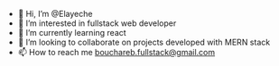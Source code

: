 - 👋 Hi, I’m @Elayeche
- 👀 I’m interested in fullstack web developer
- 🌱 I’m currently learning react 
- 💞️ I’m looking to collaborate on projects developed with MERN stack 
- 📫 How to reach me bouchareb.fullstack@gmail.com 

<!---
Elayeche/Elayeche is a ✨ special ✨ repository because its `README.md` (this file) appears on your GitHub profile.
You can click the Preview link to take a look at your changes.
--->

